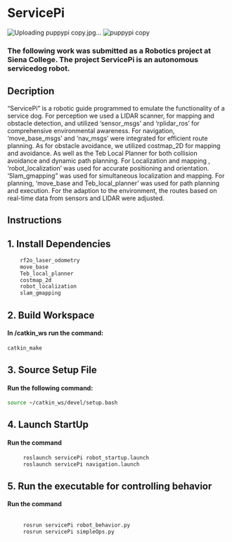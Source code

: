 # ServicePi
![Uploading puppypi copy.jpg…]()
![puppypi copy](https://github.com/JardinaGomez/ServicePi/assets/123272586/36027a0d-d461-4040-bd90-e6067690277a)

### The following work was submitted as a Robotics project at Siena College. The project ServicePi is an autonomous servicedog robot. 


## Decription
 “ServicePi” is a robotic guide programmed to emulate the functionality of a service dog. For perception we used a LIDAR scanner, for mapping and obstacle detection, and utilized ‘sensor_msgs’ and ‘rplidar_ros’ for comprehensive environmental awareness. For navigation, ‘move_base_msgs’ and ‘nav_msgs’ were integrated for efficient route planning. As for obstacle avoidance, we utilized costmap_2D for mapping and avoidance. As well as the Teb Local Planner for both collision avoidance and dynamic path planning. For Localization and mapping , ‘robot_localization’ was used for accurate positioning and orientation. ‘Slam_gmapping” was used for simultaneous localization and mapping. For planning, ‘move_base and Teb_local_planner’ was used for path planning and execution. For the adaption to the environment, the routes based on real-time data from sensors and LIDAR were adjusted. 

## Instructions
## 1. Install Dependencies 
```sh
    rf2o_laser_odometry
    move_base
    Teb_local_planner
    costmap_2d
    robot_localization
    slam_gmapping
```
## 2. Build Workspace 
####     In __/catkin_ws__ run the command:
       
```sh
catkin_make
```
## 3. Source Setup File 
####     Run the following command: 
```sh
source ~/catkin_ws/devel/setup.bash
```
## 4. Launch StartUp 
#### Run the command 
```sh
     roslaunch servicePi robot_startup.launch
     roslaunch servicePi navigation.launch
```
## 5.  Run the executable for controlling behavior 
#### Run the command 
```sh

     rosrun servicePi robot_behavior.py
     rosrun servicePi simpleOps.py
```
